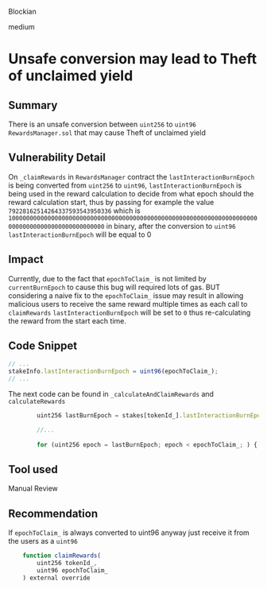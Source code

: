 Blockian

medium

# Unsafe conversion may lead to Theft of unclaimed yield

## Summary
There is an unsafe conversion between `uint256` to `uint96` `RewardsManager.sol` that may cause Theft of unclaimed yield


## Vulnerability Detail
On `_claimRewards` in `RewardsManager` contract the `lastInteractionBurnEpoch` is being converted from `uint256` to `uint96`, `lastInteractionBurnEpoch` is being used in the reward calculation to decide from what epoch should the reward calculation start, thus by passing for example the value `79228162514264337593543950336` which is `1000000000000000000000000000000000000000000000000000000000000000000000000000000000000000000000000` in binary, after the conversion to `uint96` `lastInteractionBurnEpoch` will be equal to 0

## Impact
Currently, due to the fact that `epochToClaim_` is not limited by `currentBurnEpoch` to cause this bug will required lots of gas. BUT considering a naive fix to the `epochToClaim_` issue may result in allowing malicious users to receive the same reward multiple times as each call to `claimRewards` `lastInteractionBurnEpoch` will be set to `0` thus re-calculating the reward from the start each time.

## Code Snippet

```js
// ...
stakeInfo.lastInteractionBurnEpoch = uint96(epochToClaim_);
// ...
```

The next code can be found in `_calculateAndClaimRewards` and `calculateRewards`
```js
        uint256 lastBurnEpoch = stakes[tokenId_].lastInteractionBurnEpoch; // will equal 0 always

        //...
        
        for (uint256 epoch = lastBurnEpoch; epoch < epochToClaim_; ) { // will iterate from 0 
```

## Tool used

Manual Review

## Recommendation
If `epochToClaim_` is always converted to uint96 anyway just receive it from the users as a `uint96`

```js
    function claimRewards(
        uint256 tokenId_,
        uint96 epochToClaim_
    ) external override
```

